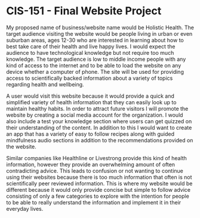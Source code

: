 # CIS-151 - Final Website Project

My proposed name of business/website name would be Holistic Health. The target audience visiting the website would be people living in urban or even suburban areas, ages 12-30 who are interested in learning about how to best take care of their health and live happy lives. I would expect the audience to have technological knowledge but not require too much knowledge. The target audience is low to middle income people with any kind of access to the internet and to be able to load the website on any device whether a computer of phone. The site will be used for providing access to scientifically backed information about a variety of topics regarding health and wellbeing.

A user would visit this website because it would provide a quick and simplified variety of health information that they can easily look up to maintain healthy habits. In order to attract future visitors I will promote the website by creating a social media account for the organization. I would also include a test your knowledge section where users can get quizzed on their understanding of the content. In addition to this I would want to create an app that has a variety of easy to follow recipes along with guided mindfulness audio sections in addition to the recommendations provided on the website.

Similar companies like Healthline or Livestrong provide this kind of health information, however they provide an overwhelming amount of often contradicting advice. This leads to confusion or not wanting to continue using their websites because there is too much information that often is not scientifically peer reviewed information. This is where my website would be different because it would only provide concise but simple to follow advice consisting of only a few categories to explore with the intention for people to be able to really understand the information and implement it in their everyday lives.
